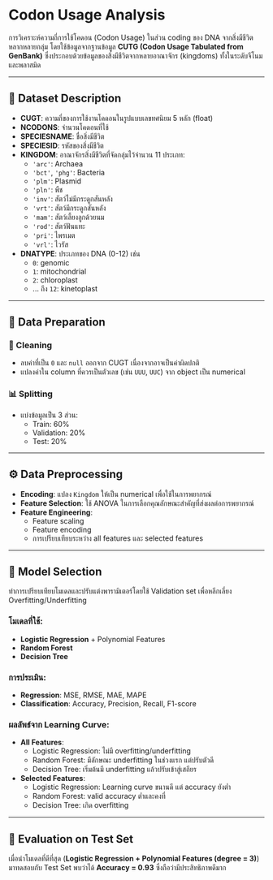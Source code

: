 # Codon Usage Analysis

การวิเคราะห์ความถี่การใช้โคดอน (Codon Usage) ในส่วน coding ของ DNA จากสิ่งมีชีวิตหลากหลายกลุ่ม โดยใช้ข้อมูลจากฐานข้อมูล **CUTG (Codon Usage Tabulated from GenBank)** ซึ่งประกอบด้วยข้อมูลของสิ่งมีชีวิตจากหลายอาณาจักร (kingdoms) ทั้งในระดับจีโนมและพลาสมิด

---

## 🧬 Dataset Description

- **CUGT**: ความถี่ของการใช้งานโคดอนในรูปแบบเลขทศนิยม 5 หลัก (float)
- **NCODONS**: จำนวนโคดอนที่ใช้
- **SPECIESNAME**: ชื่อสิ่งมีชีวิต
- **SPECIESID**: รหัสของสิ่งมีชีวิต
- **KINGDOM**: อาณาจักรสิ่งมีชีวิตที่จัดกลุ่มไว้จำนวน 11 ประเภท:
    - `'arc'`: Archaea
    - `'bct'`, `'phg'`: Bacteria
    - `'plm'`: Plasmid
    - `'pln'`: พืช
    - `'inv'`: สัตว์ไม่มีกระดูกสันหลัง
    - `'vrt'`: สัตว์มีกระดูกสันหลัง
    - `'mam'`: สัตว์เลี้ยงลูกด้วยนม
    - `'rod'`: สัตว์ฟันแทะ
    - `'pri'`: ไพรเมต
    - `'vrl'`: ไวรัส
- **DNATYPE**: ประเภทของ DNA (0-12) เช่น
    - `0`: genomic
    - `1`: mitochondrial
    - `2`: chloroplast
    - ... ถึง `12`: kinetoplast

---

## 🧹 Data Preparation

### 🔧 Cleaning
- ลบค่าที่เป็น `0` และ `null` ออกจาก CUGT เนื่องจากอาจเป็นค่าผิดปกติ
- แปลงค่าใน column ที่ควรเป็นตัวเลข (เช่น `UUU`, `UUC`) จาก object เป็น numerical

### 📊 Splitting
- แบ่งข้อมูลเป็น 3 ส่วน:
    - Train: 60%
    - Validation: 20%
    - Test: 20%

---

## ⚙️ Data Preprocessing

- **Encoding**: แปลง `Kingdom` ให้เป็น numerical เพื่อใช้ในการพยากรณ์
- **Feature Selection**: ใช้ ANOVA ในการเลือกคุณลักษณะสำคัญที่ส่งผลต่อการพยากรณ์
- **Feature Engineering**:
    - Feature scaling
    - Feature encoding
    - การเปรียบเทียบระหว่าง all features และ selected features

---

## 🤖 Model Selection

ทำการเปรียบเทียบโมเดลและปรับแต่งพารามิเตอร์โดยใช้ Validation set เพื่อหลีกเลี่ยง Overfitting/Underfitting

### โมเดลที่ใช้:
- **Logistic Regression** + Polynomial Features
- **Random Forest**
- **Decision Tree**

### การประเมิน:
- **Regression**: MSE, RMSE, MAE, MAPE
- **Classification**: Accuracy, Precision, Recall, F1-score

### ผลลัพธ์จาก Learning Curve:
- **All Features**:
    - Logistic Regression: ไม่มี overfitting/underfitting
    - Random Forest: มีลักษณะ underfitting ในช่วงแรก แต่ปรับตัวดี
    - Decision Tree: เริ่มต้นมี underfitting แล้วปรับเข้าสู่เสถียร
- **Selected Features**:
    - Logistic Regression: Learning curve ขนานดี แต่ accuracy ยังต่ำ
    - Random Forest: valid accuracy ต่ำและคงที่
    - Decision Tree: เกิด overfitting

---

## 🧪 Evaluation on Test Set

เมื่อนำโมเดลที่ดีที่สุด (**Logistic Regression + Polynomial Features (degree = 3)**) มาทดสอบกับ Test Set พบว่าได้ **Accuracy = 0.93** ซึ่งถือว่ามีประสิทธิภาพดีมาก
